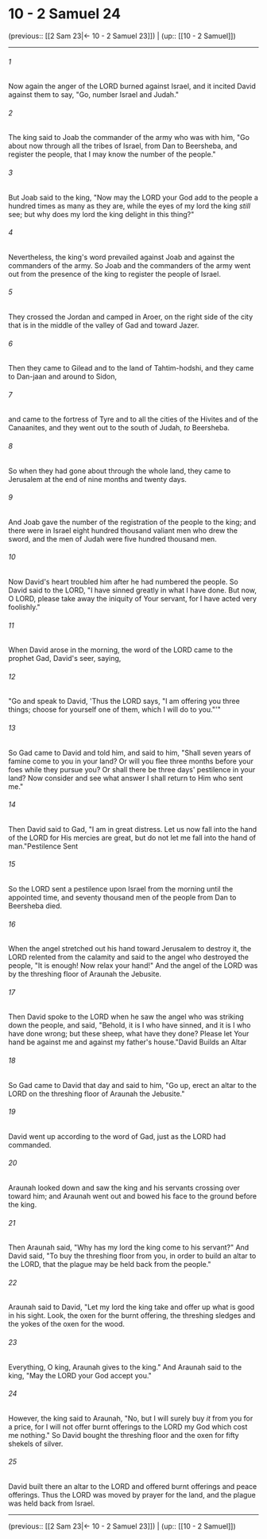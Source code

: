 # 10 - 2 Samuel 24

(previous:: [[2 Sam 23|← 10 - 2 Samuel 23]]) | (up:: [[10 - 2 Samuel]])

***


###### 1 
Now again the anger of the LORD burned against Israel, and it incited David against them to say, "Go, number Israel and Judah." 

###### 2 
The king said to Joab the commander of the army who was with him, "Go about now through all the tribes of Israel, from Dan to Beersheba, and register the people, that I may know the number of the people." 

###### 3 
But Joab said to the king, "Now may the LORD your God add to the people a hundred times as many as they are, while the eyes of my lord the king _still_ see; but why does my lord the king delight in this thing?" 

###### 4 
Nevertheless, the king's word prevailed against Joab and against the commanders of the army. So Joab and the commanders of the army went out from the presence of the king to register the people of Israel. 

###### 5 
They crossed the Jordan and camped in Aroer, on the right side of the city that is in the middle of the valley of Gad and toward Jazer. 

###### 6 
Then they came to Gilead and to the land of Tahtim-hodshi, and they came to Dan-jaan and around to Sidon, 

###### 7 
and came to the fortress of Tyre and to all the cities of the Hivites and of the Canaanites, and they went out to the south of Judah, _to_ Beersheba. 

###### 8 
So when they had gone about through the whole land, they came to Jerusalem at the end of nine months and twenty days. 

###### 9 
And Joab gave the number of the registration of the people to the king; and there were in Israel eight hundred thousand valiant men who drew the sword, and the men of Judah were five hundred thousand men. 

###### 10 
Now David's heart troubled him after he had numbered the people. So David said to the LORD, "I have sinned greatly in what I have done. But now, O LORD, please take away the iniquity of Your servant, for I have acted very foolishly." 

###### 11 
When David arose in the morning, the word of the LORD came to the prophet Gad, David's seer, saying, 

###### 12 
"Go and speak to David, 'Thus the LORD says, "I am offering you three things; choose for yourself one of them, which I will do to you."'" 

###### 13 
So Gad came to David and told him, and said to him, "Shall seven years of famine come to you in your land? Or will you flee three months before your foes while they pursue you? Or shall there be three days' pestilence in your land? Now consider and see what answer I shall return to Him who sent me." 

###### 14 
Then David said to Gad, "I am in great distress. Let us now fall into the hand of the LORD for His mercies are great, but do not let me fall into the hand of man."Pestilence Sent 

###### 15 
So the LORD sent a pestilence upon Israel from the morning until the appointed time, and seventy thousand men of the people from Dan to Beersheba died. 

###### 16 
When the angel stretched out his hand toward Jerusalem to destroy it, the LORD relented from the calamity and said to the angel who destroyed the people, "It is enough! Now relax your hand!" And the angel of the LORD was by the threshing floor of Araunah the Jebusite. 

###### 17 
Then David spoke to the LORD when he saw the angel who was striking down the people, and said, "Behold, it is I who have sinned, and it is I who have done wrong; but these sheep, what have they done? Please let Your hand be against me and against my father's house."David Builds an Altar 

###### 18 
So Gad came to David that day and said to him, "Go up, erect an altar to the LORD on the threshing floor of Araunah the Jebusite." 

###### 19 
David went up according to the word of Gad, just as the LORD had commanded. 

###### 20 
Araunah looked down and saw the king and his servants crossing over toward him; and Araunah went out and bowed his face to the ground before the king. 

###### 21 
Then Araunah said, "Why has my lord the king come to his servant?" And David said, "To buy the threshing floor from you, in order to build an altar to the LORD, that the plague may be held back from the people." 

###### 22 
Araunah said to David, "Let my lord the king take and offer up what is good in his sight. Look, the oxen for the burnt offering, the threshing sledges and the yokes of the oxen for the wood. 

###### 23 
Everything, O king, Araunah gives to the king." And Araunah said to the king, "May the LORD your God accept you." 

###### 24 
However, the king said to Araunah, "No, but I will surely buy _it_ from you for a price, for I will not offer burnt offerings to the LORD my God which cost me nothing." So David bought the threshing floor and the oxen for fifty shekels of silver. 

###### 25 
David built there an altar to the LORD and offered burnt offerings and peace offerings. Thus the LORD was moved by prayer for the land, and the plague was held back from Israel.

***

(previous:: [[2 Sam 23|← 10 - 2 Samuel 23]]) | (up:: [[10 - 2 Samuel]])
